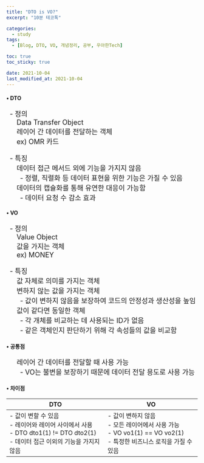 ```yaml
---
title: "DTO is VO?"
excerpt: "10분 테코톡"

categories:
  - study
tags:
  - [Blog, DTO, VO, 개념정리, 공부, 우아한Tech]

toc: true
toc_sticky: true

date: 2021-10-04
last_modified_at: 2021-10-04
---
```


#### • DTO
<p style="font-size:18px;">
&ensp;- 정의<br>  
&emsp;&ensp;Data Transfer Object<br>
&emsp;&ensp;레이어 간 데이터를 전달하는 객체<br>
&emsp;&ensp;ex) OMR 카드</p>
<p style="font-size:18px;">
&ensp;- 특징<br>  
&emsp;&ensp;데이터 접근 메서드 외에 기능을 가지지 않음<br>
&emsp;&ensp;&ensp;- 정렬, 직렬화 등 데이터 표현을 위한 기능은 가질 수 있음<br>
&emsp;&ensp;데이터의 캡슐화를 통해 유연한 대응이 가능함<br>
&emsp;&ensp;&ensp;- 데이터 요청 수 감소 효과</p>

#### • VO
<p style="font-size:18px;">
&ensp;- 정의<br>
&emsp;&ensp;Value Object<br>
&emsp;&ensp;값을 가지는 객체<br>
&emsp;&ensp;ex) MONEY</p>
<p style="font-size:18px;">
&ensp;- 특징<br>  
&emsp;&ensp;값 자체로 의미를 가지는 객체<br>
&emsp;&ensp;변하지 않는 값을 가지는 객체<br>
&emsp;&ensp;&ensp;- 값이 변하지 않음을 보장하여 코드의 안정성과 생산성을 높임<br>
&emsp;&ensp;값이 같다면 동일한 객체<br>
&emsp;&ensp;&ensp;- 각 개체를 비교하는 데 사용되는 ID가 없음<br>
&emsp;&ensp;&ensp;- 같은 객체인지 판단하기 위해 각 속성들의 값을 비교함</p>

#### • 공통점
<p style="font-size:18px;">
&emsp;&ensp;레이어 간 데이터를 전달할 때 사용 가능<br>
&emsp;&ensp;&ensp;- VO는 불변을 보장하기 때문에 데이터 전달 용도로 사용 가능</p>

#### • 차이점
|DTO|VO|
|------------|------------|
|- 값이 변할 수 있음<br>- 레이어와 레이어 사이에서 사용<br>- DTO dto1(1) != DTO dto2(1)<br>- 데이터 접근 이외의 기능을 가지지 않음|- 값이 변하지 않음<br>- 모든 레이어에서 사용 가능<br>- VO vo1(1) == VO vo2(1)<br>- 특정한 비즈니스 로직을 가질 수 있음|
